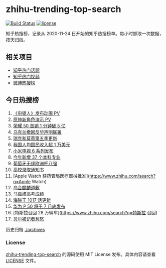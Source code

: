 # zhihu-trending-top-search

[![Build Status](https://github.com/justjavac/zhihu-trending-top-search/workflows/ci/badge.svg?branch=main)](https://github.com/justjavac/zhihu-trending-top-search/actions)
[![license](https://img.shields.io/github/license/justjavac/zhihu-trending-top-search)](https://github.com/justjavac/zhihu-trending-top-search/blob/main/LICENSE)

知乎热搜榜，记录从 2020-11-24 日开始的知乎热搜榜单。每小时抓取一次数据，按天[归档](./archives)。

## 相关项目

- [知乎热门话题](https://github.com/justjavac/zhihu-trending-hot-questions)
- [知乎热门视频](https://github.com/justjavac/zhihu-trending-hot-video)
- [微博热搜榜](https://github.com/justjavac/weibo-trending-hot-search)

## 今日热搜榜

<!-- BEGIN -->
<!-- 最后更新时间 Mon Jun 28 2021 23:06:12 GMT+0800 (China Standard Time) -->

1. [《电锯人》发布动画 PV](https://www.zhihu.com/search?q=电锯人)
2. [原神新角色演示 PV](https://www.zhihu.com/search?q=原神)
3. [荣耀 50 首销 1 分钟破 5 亿](https://www.zhihu.com/search?q=荣耀50)
4. [乌克兰撤回反华声明联署](https://www.zhihu.com/search?q=乌克兰)
5. [瑞克和莫蒂第五季更新](https://www.zhihu.com/search?q=瑞克和莫蒂)
6. [我国人均国民收入超 1 万美元](https://www.zhihu.com/search?q=人均国民收入)
7. [小米电视 6 系列发布](https://www.zhihu.com/search?q=小米电视)
8. [今年新增 37 个本科专业](https://www.zhihu.com/search?q=新专业)
9. [葡萄牙无缘欧洲杯八强](https://www.zhihu.com/search?q=葡萄牙队)
10. [高校录取通知书](https://www.zhihu.com/search?q=高校录取通知书)
11. [Apple Watch 获药管局医疗器械批准](https://www.zhihu.com/search?q=Apple Watch)
12. [乌合麒麟道歉](https://www.zhihu.com/search?q=乌合麒麟)
13. [马嘉祺高考成绩](https://www.zhihu.com/search?q=马嘉祺高考)
14. [海贼王 1017 话更新](https://www.zhihu.com/search?q=海贼王)
15. [华为 P 50 将于 7 月底发布](https://www.zhihu.com/search?q=华为p50)
16. [特斯拉召回 28 万辆车](https://www.zhihu.com/search?q=特斯拉 召回)
17. [贝尔被记者惹怒](https://www.zhihu.com/search?q=贝尔)

<!-- END -->

历史归档 [./archives](./archives)

### License

[zhihu-trending-top-search](https://github.com/justjavac/zhihu-trending-top-search)
的源码使用 MIT License 发布。具体内容请查看 [LICENSE](./LICENSE) 文件。
